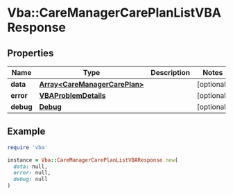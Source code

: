 # Vba::CareManagerCarePlanListVBAResponse

## Properties

| Name | Type | Description | Notes |
| ---- | ---- | ----------- | ----- |
| **data** | [**Array&lt;CareManagerCarePlan&gt;**](CareManagerCarePlan.md) |  | [optional] |
| **error** | [**VBAProblemDetails**](VBAProblemDetails.md) |  | [optional] |
| **debug** | [**Debug**](Debug.md) |  | [optional] |

## Example

```ruby
require 'vba'

instance = Vba::CareManagerCarePlanListVBAResponse.new(
  data: null,
  error: null,
  debug: null
)
```

